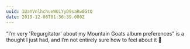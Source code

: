 ```yaml
---
uuid: 1UaYVnlhchueWUiYyD9saRw0GtQ
date: 2019-12-06T01:36:39.000Z
---
```


“I’m very 'Regurgitator' about my Mountain Goats album preferences” is a thought I just had, and I’m not entirely sure how to feel about it 🤔

